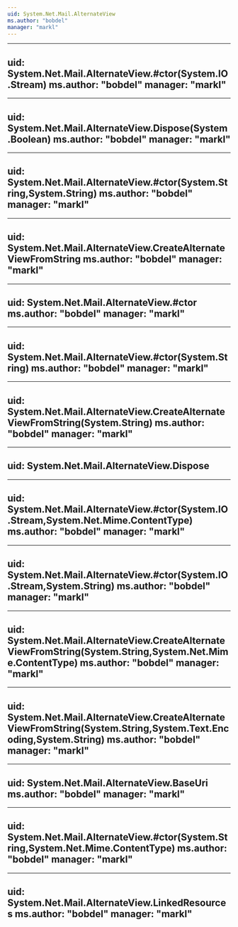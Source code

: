```yaml
---
uid: System.Net.Mail.AlternateView
ms.author: "bobdel"
manager: "markl"
---
```


---
uid: System.Net.Mail.AlternateView.#ctor(System.IO.Stream)
ms.author: "bobdel"
manager: "markl"
---

---
uid: System.Net.Mail.AlternateView.Dispose(System.Boolean)
ms.author: "bobdel"
manager: "markl"
---

---
uid: System.Net.Mail.AlternateView.#ctor(System.String,System.String)
ms.author: "bobdel"
manager: "markl"
---

---
uid: System.Net.Mail.AlternateView.CreateAlternateViewFromString
ms.author: "bobdel"
manager: "markl"
---

---
uid: System.Net.Mail.AlternateView.#ctor
ms.author: "bobdel"
manager: "markl"
---

---
uid: System.Net.Mail.AlternateView.#ctor(System.String)
ms.author: "bobdel"
manager: "markl"
---

---
uid: System.Net.Mail.AlternateView.CreateAlternateViewFromString(System.String)
ms.author: "bobdel"
manager: "markl"
---

---
uid: System.Net.Mail.AlternateView.Dispose
---

---
uid: System.Net.Mail.AlternateView.#ctor(System.IO.Stream,System.Net.Mime.ContentType)
ms.author: "bobdel"
manager: "markl"
---

---
uid: System.Net.Mail.AlternateView.#ctor(System.IO.Stream,System.String)
ms.author: "bobdel"
manager: "markl"
---

---
uid: System.Net.Mail.AlternateView.CreateAlternateViewFromString(System.String,System.Net.Mime.ContentType)
ms.author: "bobdel"
manager: "markl"
---

---
uid: System.Net.Mail.AlternateView.CreateAlternateViewFromString(System.String,System.Text.Encoding,System.String)
ms.author: "bobdel"
manager: "markl"
---

---
uid: System.Net.Mail.AlternateView.BaseUri
ms.author: "bobdel"
manager: "markl"
---

---
uid: System.Net.Mail.AlternateView.#ctor(System.String,System.Net.Mime.ContentType)
ms.author: "bobdel"
manager: "markl"
---

---
uid: System.Net.Mail.AlternateView.LinkedResources
ms.author: "bobdel"
manager: "markl"
---
